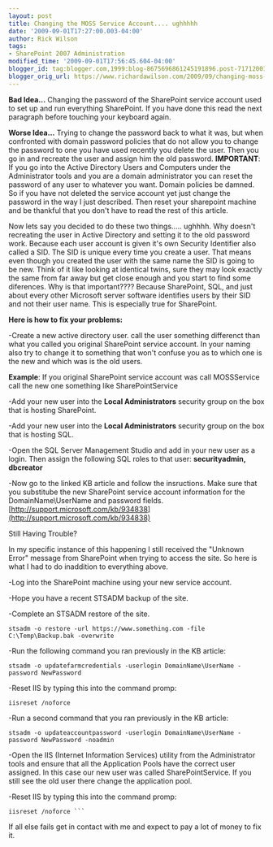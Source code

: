 ```yaml
---
layout: post
title: Changing the MOSS Service Account.... ughhhhh
date: '2009-09-01T17:27:00.003-04:00'
author: Rick Wilson
tags:
- SharePoint 2007 Administration
modified_time: '2009-09-01T17:56:45.604-04:00'
blogger_id: tag:blogger.com,1999:blog-8675696861245191896.post-7171200174976375244
blogger_orig_url: https://www.richardawilson.com/2009/09/changing-moss-service-account-ughhhhh.html
---
```


**Bad Idea...** Changing the password of the SharePoint service account used to set up and run everything SharePoint. If you have done this read the next paragraph before touching your keyboard again.

**Worse Idea...** Trying to change the password back to what it was, but when confronted with domain password policies that do not allow you to change the password to one you have used recently you delete the user. Then you go in and recreate the user and assign him the old password. **IMPORTANT**: If you go into the Active Directory Users and Computers under the Administrator tools and you are a domain administrator you can reset the password of any user to whatever you want. Domain policies be damned. So if you have not deleted the service account yet just change the password in the way I just described. Then reset your sharepoint machine and be thankful that you don't have to read the rest of this article.

Now lets say you decided to do these two things..... ughhhh. Why doesn't recreating the user in Active Directory and setting it to the old password work. Because each user account is given it's own Security Identifier also called a SID. The SID is unique every time you create a user. That means even though you created the user with the same name the SID is going to be new. Think of it like looking at identical twins, sure they may look exactly the same from far away but get close enough and you start to find some diferences. Why is that important???? Because SharePoint, SQL, and just about every other Microsoft server software identifies users by their SID and not their user name. This is especially true for SharePoint.

**Here is how to fix your problems:**

-Create a new active directory user. call the user something differenct than what you called you original SharePoint service account. In your naming also try to change it to something that won't confuse you as to which one is the new and which was is the old users.

**Example**: If you original SharePoint service account was call MOSSService call the new one something like SharePointService

-Add your new user into the **Local Administrators** security group on the box that is hosting SharePoint.

-Add your new user into the **Local Administrators** security group on the box that is hosting SQL.

-Open the SQL Server Management Studio and add in your new user as a login. Then assign the following SQL roles to that user: **securityadmin, dbcreator**

-Now go to the linked KB article and follow the insructions. Make sure that you substitube the new SharePoint service account information for the DomainName\UserName and password fields. [http://support.microsoft.com/kb/934838](http://support.microsoft.com/kb/934838)

Still Having Trouble?

In my specific instance of this happening I still received the "Unknown Error" message from SharePoint when trying to access the site. So here is what I had to do inaddition to everything above.

-Log into the SharePoint machine using your new service account. 

-Hope you have a recent STSADM backup of the site.

-Complete an STSADM restore of the site.
```
stsadm -o restore -url https://www.something.com -file C:\Temp\Backup.bak -overwrite 
```

-Run the following command you ran previously in the KB article: 

```
stsadm -o updatefarmcredentials -userlogin DomainName\UserName -password NewPassword 
```

-Reset IIS by typing this into the command promp: 

```
iisreset /noforce
```

-Run a second command that you ran previously in the KB article:

```
stsadm -o updateaccountpassword -userlogin DomainName\UserName -password NewPassword -noadmin 
```

-Open the IIS (Internet Information Services) utility from the Administrator tools and ensure that all the Application Pools have the correct user assigned. In this case our new user was called SharePointService. If you still see the old user there change the application pool. 

-Reset IIS by typing this into the command promp: 

    iisreset /noforce ```

If all else fails get in contact with me and expect to pay a lot of money to fix it.

